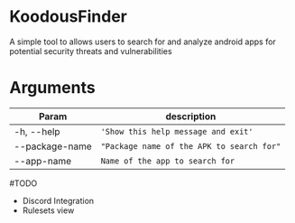 # KoodousFinder
A simple tool to allows users to search for and analyze android apps for potential security threats and vulnerabilities


# Arguments
  
  
|        Param        |          description                |
|----------------|-------------------------------|
| -h, --help     |`'Show this help message and exit'`            |
|--package-name  |`"Package name of the APK to search for"`            |
|--app-name      |`Name of the app to search for`|


#TODO

* Discord Integration
* Rulesets view
